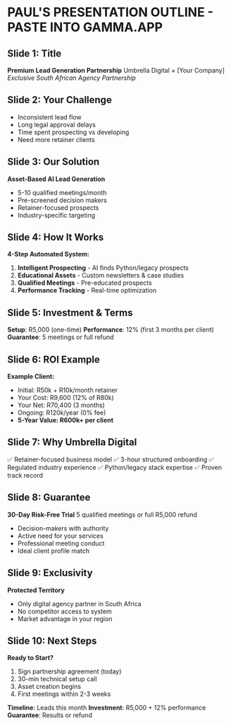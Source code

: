 # PAUL'S PRESENTATION OUTLINE - PASTE INTO GAMMA.APP

## Slide 1: Title
**Premium Lead Generation Partnership**
Umbrella Digital × [Your Company]
*Exclusive South African Agency Partnership*

## Slide 2: Your Challenge
- Inconsistent lead flow
- Long legal approval delays  
- Time spent prospecting vs developing
- Need more retainer clients

## Slide 3: Our Solution
**Asset-Based AI Lead Generation**
- 5-10 qualified meetings/month
- Pre-screened decision makers
- Retainer-focused prospects
- Industry-specific targeting

## Slide 4: How It Works
**4-Step Automated System:**
1. **Intelligent Prospecting** - AI finds Python/legacy prospects
2. **Educational Assets** - Custom newsletters & case studies  
3. **Qualified Meetings** - Pre-educated prospects
4. **Performance Tracking** - Real-time optimization

## Slide 5: Investment & Terms
**Setup**: R5,000 (one-time)
**Performance**: 12% (first 3 months per client)
**Guarantee**: 5 meetings or full refund

## Slide 6: ROI Example
**Example Client:**
- Initial: R50k + R10k/month retainer
- Your Cost: R9,600 (12% of R80k)
- Your Net: R70,400 (3 months)
- Ongoing: R120k/year (0% fee)
- **5-Year Value: R600k+ per client**

## Slide 7: Why Umbrella Digital
✅ Retainer-focused business model
✅ 3-hour structured onboarding
✅ Regulated industry experience
✅ Python/legacy stack expertise
✅ Proven track record

## Slide 8: Guarantee
**30-Day Risk-Free Trial**
5 qualified meetings or full R5,000 refund
- Decision-makers with authority
- Active need for your services
- Professional meeting conduct
- Ideal client profile match

## Slide 9: Exclusivity
**Protected Territory**
- Only digital agency partner in South Africa
- No competitor access to system
- Market advantage in your region

## Slide 10: Next Steps
**Ready to Start?**
1. Sign partnership agreement (today)
2. 30-min technical setup call
3. Asset creation begins
4. First meetings within 2-3 weeks

**Timeline**: Leads this month
**Investment**: R5,000 + 12% performance
**Guarantee**: Results or refund